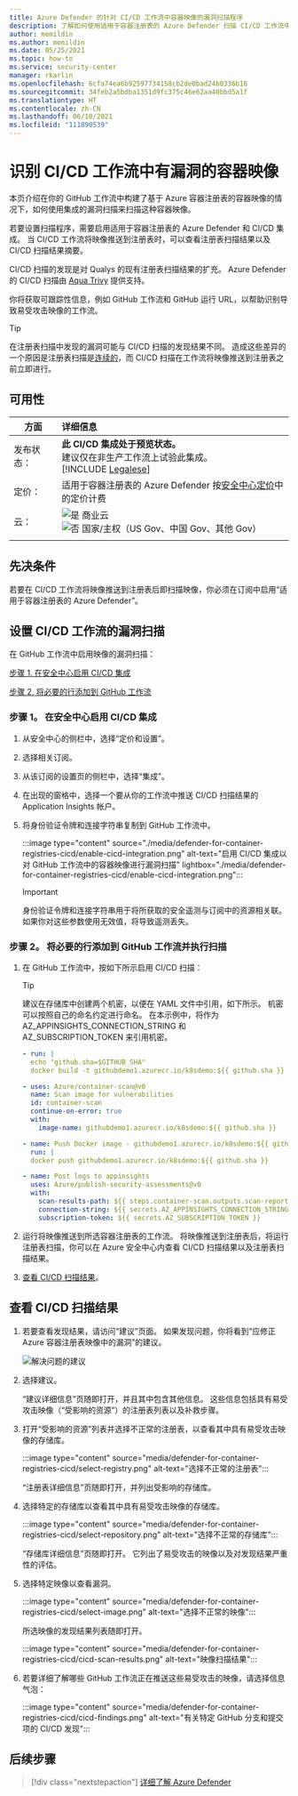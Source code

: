 ```yaml
---
title: Azure Defender 的针对 CI/CD 工作流中容器映像的漏洞扫描程序
description: 了解如何使用适用于容器注册表的 Azure Defender 扫描 CI/CD 工作流中的容器映像
author: memildin
ms.author: memildin
ms.date: 05/25/2021
ms.topic: how-to
ms.service: security-center
manager: rkarlin
ms.openlocfilehash: 6cfa74ea6b92597734158cb2de0bad24b0336b16
ms.sourcegitcommit: 34feb2a5bdba1351d9fc375c46e62aa40bbd5a1f
ms.translationtype: HT
ms.contentlocale: zh-CN
ms.lasthandoff: 06/10/2021
ms.locfileid: "111890539"
---
```

# <a name="identify-vulnerable-container-images-in-your-cicd-workflows"></a>识别 CI/CD 工作流中有漏洞的容器映像

本页介绍在你的 GitHub 工作流中构建了基于 Azure 容器注册表的容器映像的情况下，如何使用集成的漏洞扫描来扫描这种容器映像。

若要设置扫描程序，需要启用适用于容器注册表的 Azure Defender 和 CI/CD 集成。 当 CI/CD 工作流将映像推送到注册表时，可以查看注册表扫描结果以及 CI/CD 扫描结果摘要。

CI/CD 扫描的发现是对 Qualys 的现有注册表扫描结果的扩充。 Azure Defender的 CI/CD 扫描由 [Aqua Trivy](https://github.com/aquasecurity/trivy) 提供支持。

你将获取可跟踪性信息，例如 GitHub 工作流和 GitHub 运行 URL，以帮助识别导致易受攻击映像的工作流。

> [!TIP]
> 在注册表扫描中发现的漏洞可能与 CI/CD 扫描的发现结果不同。 造成这些差异的一个原因是注册表扫描是[连续的](defender-for-container-registries-introduction.md#when-are-images-scanned)，而 CI/CD 扫描在工作流将映像推送到注册表之前立即进行。

## <a name="availability"></a>可用性

|方面|详细信息|
|----|:----|
|发布状态：| **此 CI/CD 集成处于预览状态。**<br>建议仅在非生产工作流上试验此集成。<br>[!INCLUDE [Legalese](../../includes/security-center-preview-legal-text.md)]|
|定价：|适用于容器注册表的 Azure Defender 按[安全中心定价](https://azure.microsoft.com/pricing/details/security-center/)中的定价计费|
|云：|![是](./media/icons/yes-icon.png) 商业云<br>![否](./media/icons/no-icon.png) 国家/主权（US Gov、中国 Gov、其他 Gov）|
|||

## <a name="prerequisites"></a>先决条件

若要在 CI/CD 工作流将映像推送到注册表后即扫描映像，你必须在订阅中启用“适用于容器注册表的 Azure Defender”。 

## <a name="set-up-vulnerability-scanning-of-your-cicd-workflows"></a>设置 CI/CD 工作流的漏洞扫描

在 GitHub 工作流中启用映像的漏洞扫描：

[步骤 1. 在安全中心启用 CI/CD 集成](#step-1-enable-the-cicd-integration-in-security-center)

[步骤 2. 将必要的行添加到 GitHub 工作流](#step-2-add-the-necessary-lines-to-your-github-workflow-and-perform-a-scan)

### <a name="step-1-enable-the-cicd-integration-in-security-center"></a>步骤 1。 在安全中心启用 CI/CD 集成

1. 从安全中心的侧栏中，选择“定价和设置”。
1. 选择相关订阅。
1. 从该订阅的设置页的侧栏中，选择“集成”。
1. 在出现的窗格中，选择一个要从你的工作流中推送 CI/CD 扫描结果的 Application Insights 帐户。
1. 将身份验证令牌和连接字符串复制到 GitHub 工作流中。

    :::image type="content" source="./media/defender-for-container-registries-cicd/enable-cicd-integration.png" alt-text="启用 CI/CD 集成以对 GitHub 工作流中的容器映像进行漏洞扫描" lightbox="./media/defender-for-container-registries-cicd/enable-cicd-integration.png":::

    > [!IMPORTANT]
    > 身份验证令牌和连接字符串用于将所获取的安全遥测与订阅中的资源相关联。 如果你对这些参数使用无效值，将导致遥测丢失。

### <a name="step-2-add-the-necessary-lines-to-your-github-workflow-and-perform-a-scan"></a>步骤 2。 将必要的行添加到 GitHub 工作流并执行扫描

1. 在 GitHub 工作流中，按如下所示启用 CI/CD 扫描：

    > [!TIP]
    > 建议在存储库中创建两个机密，以便在 YAML 文件中引用，如下所示。 机密可以按照自己的命名约定进行命名。 在本示例中，将作为 AZ_APPINSIGHTS_CONNECTION_STRING 和 AZ_SUBSCRIPTION_TOKEN 来引用机密。 


    ```yml
    - run: |
      echo "github.sha=$GITHUB_SHA"
      docker build -t githubdemo1.azurecr.io/k8sdemo:${{ github.sha }}
    
    - uses: Azure/container-scan@v0 
      name: Scan image for vulnerabilities
      id: container-scan
      continue-on-error: true
      with:
        image-name: githubdemo1.azurecr.io/k8sdemo:${{ github.sha }} 
    
    - name: Push Docker image - githubdemo1.azurecr.io/k8sdemo:${{ github.sha }}
      run: |
      docker push githubdemo1.azurecr.io/k8sdemo:${{ github.sha }}
    
    - name: Post logs to appinsights
      uses: Azure/publish-security-assessments@v0
      with: 
        scan-results-path: ${{ steps.container-scan.outputs.scan-report-path }}
        connection-string: ${{ secrets.AZ_APPINSIGHTS_CONNECTION_STRING }}
        subscription-token: ${{ secrets.AZ_SUBSCRIPTION_TOKEN }} 
    ```

1. 运行将映像推送到所选容器注册表的工作流。 将映像推送到注册表后，将运行注册表扫描，你可以在 Azure 安全中心内查看 CI/CD 扫描结果以及注册表扫描结果。

1. [查看 CI/CD 扫描结果](#view-cicd-scan-results)。

## <a name="view-cicd-scan-results"></a>查看 CI/CD 扫描结果

1. 若要查看发现结果，请访问“建议”页面。 如果发现问题，你将看到“应修正 Azure 容器注册表映像中的漏洞”的建议。

    ![解决问题的建议 ](media/monitor-container-security/acr-finding.png)

1. 选择建议。 

    “建议详细信息”页随即打开，并且其中包含其他信息。 这些信息包括具有易受攻击映像（“受影响的资源”）的注册表列表以及补救步骤。 

1. 打开“受影响的资源”列表并选择不正常的注册表，以查看其中具有易受攻击映像的存储库。

    :::image type="content" source="media/defender-for-container-registries-cicd/select-registry.png" alt-text="选择不正常的注册表":::

    “注册表详细信息”页随即打开，并列出受影响的存储库。

1. 选择特定的存储库以查看其中具有易受攻击映像的存储库。

    :::image type="content" source="media/defender-for-container-registries-cicd/select-repository.png" alt-text="选择不正常的存储库":::

    “存储库详细信息”页随即打开。 它列出了易受攻击的映像以及对发现结果严重性的评估。

1. 选择特定映像以查看漏洞。

    :::image type="content" source="media/defender-for-container-registries-cicd/select-image.png" alt-text="选择不正常的映像":::

    所选映像的发现结果列表随即打开。

    :::image type="content" source="media/defender-for-container-registries-cicd/cicd-scan-results.png" alt-text="映像扫描结果":::

1. 若要详细了解哪些 GitHub 工作流正在推送这些易受攻击的映像，请选择信息气泡：

    :::image type="content" source="media/defender-for-container-registries-cicd/cicd-findings.png" alt-text="有关特定 GitHub 分支和提交项的 CI/CD 发现":::



## <a name="next-steps"></a>后续步骤

> [!div class="nextstepaction"]
> [详细了解 Azure Defender](azure-defender.md)
